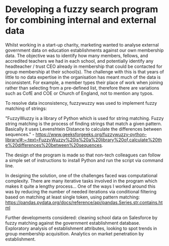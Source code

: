 # Developing a fuzzy search program for combining internal and external data

Whilst working in a start-up charity, marketing wanted to analyse external government data on education establishments against our own membership data. The objective was to identify how many members, fellows, and accredited teachers we had in each school, and potentially identify any headteacher / trust CEO already in membership that could be contacted for group membership at their school(s).
The challenge with this is that years of little to no data expertise in the organisation has meant much of the data is inconsistent. For example, a member types their place of work when joining rather than selecting from a pre-defined list, therefore there are variations such as CofE and COE or Church of England, not to mention any typos.

To resolve data inconsistency, fuzzywuzzy was used to implement fuzzy matching of strings:

"FuzzyWuzzy is a library of Python which is used for string matching. Fuzzy string matching is the process of finding strings that match a given pattern. Basically it uses Levenshtein Distance to calculate the differences between sequences." - https://www.geeksforgeeks.org/fuzzywuzzy-python-library/#:~:text=FuzzyWuzzy%20is%20a%20library%20of,calculate%20the%20differences%20between%20sequences.

The design of the program is made so that non-tech colleagues can follow a simple set of instructions to install Python and run the script via command line. 

In designing the solution, one of the challenges faced was computational complexity. There are many iterative tasks involved in the program which makes it quite a lengthy process... One of the ways I worked around this was by reducing the number of needed iterations via conditional filtering based on matching at least single token, using pattern matching: https://pandas.pydata.org/docs/reference/api/pandas.Series.str.contains.html

Further developments considered: cleaning school data on Salesforce by fuzzy matching against the government establishment database. Exploratory analysis of establishment attributes, looking to spot trends in group membership acquisition. Analytics on market penetration by establishment.
